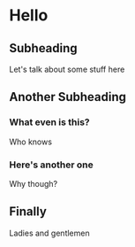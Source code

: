 # Hello
## Subheading
Let's talk about some stuff here
## Another Subheading
### What even is this?
Who knows
### Here's another one
Why though?

## Finally
Ladies and gentlemen